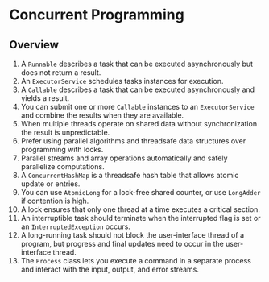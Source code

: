 
# Concurrent Programming

## Overview

1. A `Runnable` describes a task that can be executed asynchronously but does not
return a result.
2. An `ExecutorService` schedules tasks instances for execution.
3. A `Callable` describes a task that can be executed asynchronously and yields a result.
4. You can submit one or more `Callable` instances to an `ExecutorService` and combine
the results when they are available.
5. When multiple threads operate on shared data without synchronization the result
is unpredictable.
6. Prefer using parallel algorithms and threadsafe data structures over programming
with locks.
7. Parallel streams and array operations automatically and safely parallelize computations.
8. A `ConcurrentHashMap` is a threadsafe hash table that allows atomic update or entries.
9. You can use `AtomicLong` for a lock-free shared counter, or use `LongAdder` if contention
is high.
10. A lock ensures that only one thread at a time executes a critical section.
11. An interruptible task should terminate when the interrupted flag is set or an
`InterruptedException` occurs.
12. A long-running task should not block the user-interface thread of a program, but progress
and final updates need to occur in the user-interface thread.
13. The `Process` class lets you execute a command in a separate process and interact with the
input, output, and error streams.

